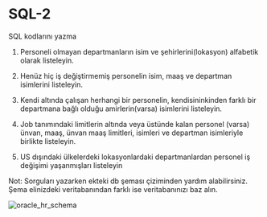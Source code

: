 # SQL-2
SQL kodlarını yazma

1. Personeli olmayan departmanların isim ve şehirlerini(lokasyon) alfabetik olarak listeleyin.

2. Henüz hiç iş değiştirmemiş personelin isim, maaş ve departman isimlerini listeleyin.

3. Kendi altında çalışan herhangi bir personelin, kendisininkinden farklı bir departmana bağlı olduğu amirlerin(varsa) isimlerini listeleyin.

4. Job tanımındaki limitlerin altında veya üstünde kalan personel (varsa) ünvan, maaş, ünvan maaş limitleri, isimleri ve departman isimleriyle birlikte listeleyin.

5. US dışındaki ülkelerdeki lokasyonlardaki departmanlardan personel iş değişimi yaşanmışları listeleyin

Not: Sorguları yazarken ekteki db şeması çiziminden yardım alabilirsiniz. Şema elinizdeki veritabanından farklı ise veritabanınızı baz alın.

![oracle_hr_schema](https://user-images.githubusercontent.com/34796984/73571911-b5833900-4480-11ea-8c63-de18033600f6.jpg)
